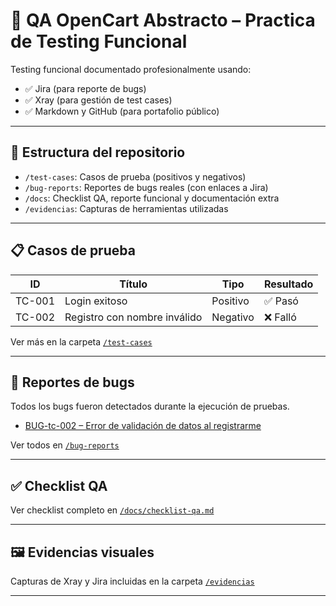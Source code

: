 # 🧪 QA OpenCart Abstracto – Practica de Testing Funcional

Testing funcional documentado profesionalmente usando:
- ✅ Jira (para reporte de bugs)
- ✅ Xray (para gestión de test cases)
- ✅ Markdown y GitHub (para portafolio público)

---

## 📂 Estructura del repositorio

- `/test-cases`: Casos de prueba (positivos y negativos)
- `/bug-reports`: Reportes de bugs reales (con enlaces a Jira)
- `/docs`: Checklist QA, reporte funcional y documentación extra
- `/evidencias`: Capturas de herramientas utilizadas

---

## 📋 Casos de prueba

| ID     | Título                                   | Tipo      | Resultado |
|--------|--------------------------------          |-----------|-----------|
| TC-001 | Login exitoso                            | Positivo  | ✅ Pasó    |
| TC-002 | Registro con nombre inválido             | Negativo  | ❌ Falló   |    |

Ver más en la carpeta [`/test-cases`](./test-cases)

---

## 🐞 Reportes de bugs

Todos los bugs fueron detectados durante la ejecución de pruebas.

- [BUG-tc-002 – Error de validación de datos al registrarme](./bug-reports/bug-tc-002.md)

Ver todos en [`/bug-reports`](./bug-reports)

---

## ✅ Checklist QA

Ver checklist completo en [`/docs/checklist-qa.md`](./docs/checklist-qa.md)

---

## 🖼️ Evidencias visuales

Capturas de Xray y Jira incluidas en la carpeta [`/evidencias`](./evidencias)

---
